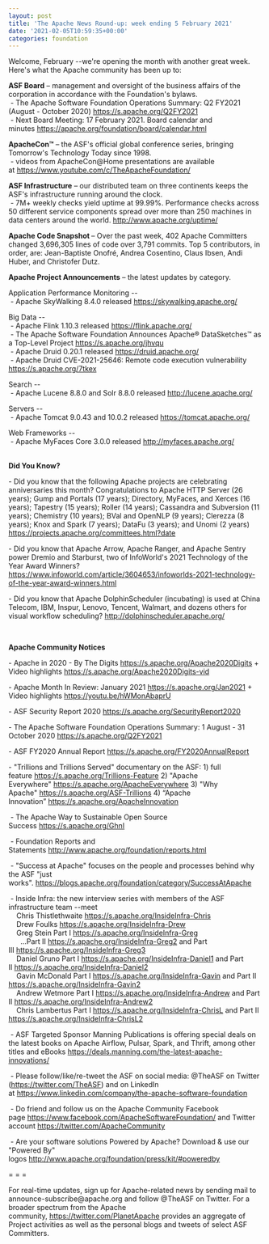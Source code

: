 ```yaml
---
layout: post
title: 'The Apache News Round-up: week ending 5 February 2021'
date: '2021-02-05T10:59:35+00:00'
categories: foundation
---
```

<p></p><p></p><p></p><p></p><p></p><p></p><p></p><p></p><p></p><p></p><p></p><p></p><p></p><p></p><p></p><p></p><p></p><p></p><p></p><p></p><p></p><p></p><p>Welcome, February --we're opening the month with another great week. Here's what the Apache community has been up to:</p><span style="font-weight: 700;">ASF Board</span>&nbsp;– management and oversight of the business affairs of the corporation in accordance with the Foundation's bylaws. <br>&nbsp;- The Apache Software <span class="il">Foundation</span> <span class="il">Operations</span> <span class="il">Summary</span>: Q2 FY2021 (August - October 2020) <a href="https://s.apache.org/Q2FY2021" target="_blank">https://s.apache.org/Q2FY2021</a><br>&nbsp;- Next Board Meeting: 17 February 2021. Board calendar and minutes&nbsp;<a href="https://apache.org/foundation/board/calendar.html" target="_blank">https://apache.org/foundation/board/calendar.html</a><p></p><p><span style="font-weight: 700;">ApacheCon™</span>&nbsp;– the ASF's official global conference series, bringing Tomorrow's Technology Today since 1998.<br>&nbsp;- videos from ApacheCon@Home presentations are available at&nbsp;<a href="https://www.youtube.com/c/TheApacheFoundation/" target="_blank">https://www.youtube.com/c/TheApacheFoundation/</a>&nbsp;&nbsp;<br></p><p><span style="font-weight: 700;">ASF Infrastructure</span>&nbsp;– our distributed team on three continents keeps the ASF's infrastructure running around the clock.<br>&nbsp;- 7M+ weekly checks yield uptime at 99.99%. Performance checks across 50 different service components spread over more than 250 machines in data centers around the world.&nbsp;<a href="http://www.apache.org/uptime/" target="_blank">http://www.apache.org/uptime/</a><br></p><p><span style="font-weight: 700;">Apache Code Snapshot&nbsp;</span>– Over the past week, 402 Apache Committers changed 3,696,305 lines of code over 3,791 commits.&nbsp;Top 5 contributors, in order, are: Jean-Baptiste Onofré, Andrea Cosentino, Claus Ibsen, Andi Huber, and Christofer Dutz. &nbsp; <br></p><p><span style="font-weight: 700;">Apache Project Announcements</span>&nbsp;– the latest updates by category.</p><p>Application Performance Monitoring --<br>
&nbsp;- Apache <span class="il">SkyWalking</span> 8.4.0 released <a href="https://skywalking.apache.org/" rel="noreferrer" target="_blank" data-saferedirecturl="https://www.google.com/url?q=https://skywalking.apache.org/&amp;source=gmail&amp;ust=1612608840860000&amp;usg=AFQjCNEUg7IZs_q6GKchkhjgP9pFfLXH2A">https://<span class="il">skywalking</span>.apache.org/</a></p>Big Data --<br>&nbsp;- Apache <span class="il">Flink</span> 1.10.3 released <a href="https://flink.apache.org/" rel="noreferrer" target="_blank" data-saferedirecturl="https://www.google.com/url?q=https://flink.apache.org/&amp;source=gmail&amp;ust=1612539131406000&amp;usg=AFQjCNGpoOVi1kakHfXc1S0z2MVK9m5vbA">https://<span class="il">flink</span>.apache.org/</a><br>&nbsp;- The Apache Software Foundation Announces Apache® DataSketches™ as a Top-Level Project <a href="https://s.apache.org/jhvqu" target="_blank">https://s.apache.org/jhvqu</a><br>&nbsp;- Apache <span class="il">Druid</span> 0.20.1 released <a href="https://druid.apache.org/" rel="noreferrer" target="_blank" data-saferedirecturl="https://www.google.com/url?q=https://druid.apache.org/&amp;source=gmail&amp;ust=1612539765763000&amp;usg=AFQjCNGD5xPcpWkAgvZMnLUtywMuZPxaHA">https://<span class="il">druid</span>.apache.org/</a><br>&nbsp;- Apache <span class="il">Druid CVE-2021-25646: Remote code execution vulnerability </span><a href="https://s.apache.org/7tkex">https://s.apache.org/7tkex</a>  <span class="il"> </span><p></p><p><a href="https://s.apache.org/ixwwc"> </a></p><p></p><p></p><p></p><p></p><p></p>Search --<br>&nbsp;- Apache Lucene 8.8.0 and <span class="il">Solr</span> 8.8.0 released <a href="http://lucene.apache.org/" rel="noreferrer" target="_blank" data-saferedirecturl="https://www.google.com/url?q=http://lucene.apache.org/&amp;source=gmail&amp;ust=1612539357954000&amp;usg=AFQjCNHPcdpdzxrBp_LSi-NhECQQUl4CQw">http://lucene.apache.org/</a><p></p><p>Servers --<br>&nbsp;- Apache <span class="il">Tomcat</span> 9.0.43 and 10.0.2 released <a href="https://tomcat.apache.org/" rel="noreferrer" target="_blank" data-saferedirecturl="https://www.google.com/url?q=https://tomcat.apache.org/&amp;source=gmail&amp;ust=1612539140209000&amp;usg=AFQjCNFTmIGe9eCu70Obioj3WjycbzUvag">https://<span class="il">tomcat</span>.apache.org/</a></p><p></p>Web Frameworks --<br>&nbsp;- Apache <span class="il">MyFaces</span> Core 3.0.0 released <a href="http://myfaces.apache.org/" rel="noreferrer" target="_blank" data-saferedirecturl="https://www.google.com/url?q=http://myfaces.apache.org/&amp;source=gmail&amp;ust=1612539669801000&amp;usg=AFQjCNH6ktZJ3II6rdysrB1F29tyWFo7zA">http://<span class="il">myfaces</span>.apache.org/</a>&nbsp; <p><span style="font-weight: 700;"><br>Did You Know?</span></p><p>- Did you know that the following Apache projects are celebrating anniversaries this month? Congratulations to Apache HTTP Server (26 years); Gump and Portals (17 years); Directory, MyFaces, and Xerces (16 years); Tapestry (15 years); Roller (14 years); Cassandra and Subversion (11 years); Chemistry (10 years); BVal and OpenNLP (9 years); Clerezza (8 years); Knox and Spark (7 years); DataFu (3 years); and Unomi (2 years) <a href="https://projects.apache.org/committees.html?date" target="_blank">https://projects.apache.org/committees.html?date</a><br></p><p>- Did you know that Apache Arrow, Apache Ranger, and Apache Sentry power Dremio and Starburst, two of InfoWorld's 2021 Technology of the Year Award Winners? <a href="https://www.infoworld.com/article/3604653/infoworlds-2021-technology-of-the-year-award-winners.html" target="_blank">https://www.infoworld.com/article/3604653/infoworlds-2021-technology-of-the-year-award-winners.html</a></p><p>- Did you know that Apache DolphinScheduler (incubating) is used at China Telecom, IBM, Inspur, Lenovo, Tencent, Walmart, and dozens others for visual workflow scheduling? <a href="http://dolphinscheduler.apache.org/" target="_blank">http://dolphinscheduler.apache.org/</a></p><div><br></div><p><span style="font-weight: 700;">Apache Community Notices</span><br></p><p>- Apache in 2020 - By The Digits <font color="#337ab7"><a href="https://s.apache.org/Apache2020Digits" target="_blank">https://s.apache.org/Apache2020Digits</a>&nbsp;</font>+ Video highlights <a href="https://s.apache.org/Apache2020Digits-vid" target="_blank">https://s.apache.org/Apache2020Digits-vid</a></p><p>- Apache Month In Review: January 2021 <a href="https://s.apache.org/Jan2021" target="_blank">https://s.apache.org/Jan2021</a> + Video highlights <a href="https://youtu.be/hWMonAbaprU" rel="noreferrer" target="_blank" data-saferedirecturl="https://www.google.com/url?q=https://youtu.be/hWMonAbaprU&amp;source=gmail&amp;ust=1612524505164000&amp;usg=AFQjCNFTMJA3hp64LPQTuuq0Rlt9-7qJ1g">https://youtu.be/hWMonAbaprU</a></p><p></p><p>- ASF Security Report 2020 <a href="https://s.apache.org/SecurityReport2020" rel="noreferrer" target="_blank" data-saferedirecturl="https://www.google.com/url?q=https://s.apache.org/SecurityReport2020&amp;source=gmail&amp;ust=1611922802980000&amp;usg=AFQjCNGTzHseupSUQkIdwNUJIMAY8su31w">https://s.apache.org/SecurityR<wbr>eport2020</a></p><p>- The Apache Software Foundation Operations Summary: 1 August - 31 October 2020 <a href="https://s.apache.org/Q2FY2021" target="_blank">https://s.apache.org/Q2FY2021</a></p><p>- ASF FY2020 Annual Report&nbsp;<a href="https://s.apache.org/FY2020AnnualReport" target="_blank">https://s.apache.org/FY2020AnnualReport</a></p><p>- "Trillions and Trillions Served" documentary on the ASF: 1) full feature&nbsp;<a href="https://s.apache.org/Trillions-Feature" target="_blank">https://s.apache.org/Trillions-Feature</a>&nbsp;2) "Apache Everywhere"&nbsp;<a href="https://s.apache.org/ApacheEverywhere" target="_blank">https://s.apache.org/ApacheEverywhere</a>&nbsp;3) "Why Apache"&nbsp;<a href="https://s.apache.org/ASF-Trillions" target="_blank">https://s.apache.org/ASF-Trillions</a>&nbsp;4)&nbsp;“Apache Innovation”&nbsp;<a href="https://s.apache.org/ApacheInnovation" target="_blank">https://s.apache.org/ApacheInnovation</a>&nbsp;</p><p>&nbsp;- The Apache Way to Sustainable Open Source Success&nbsp;<a href="https://s.apache.org/GhnI" style="background-color: rgb(255, 255, 255);">https://s.apache.org/GhnI</a><br></p><p>&nbsp;- Foundation Reports and Statements&nbsp;<a href="http://www.apache.org/foundation/reports.html" target="_blank">http://www.apache.org/foundation/reports.html</a><br></p><p>&nbsp;- "Success at Apache" focuses on the people and processes behind why the ASF "just works".&nbsp;<a href="https://blogs.apache.org/foundation/category/SuccessAtApache" target="_blank">https://blogs.apache.org/foundation/category/SuccessAtApache</a><br></p><div><p>&nbsp;- Inside Infra: the new interview series with members of the ASF infrastructure team --meet&nbsp;<br>&nbsp; &nbsp; Chris Thistlethwaite&nbsp;<a href="https://s.apache.org/InsideInfra-Chris" target="_blank">https://s.apache.org/InsideInfra-Chris</a><br>&nbsp; &nbsp; Drew Foulks&nbsp;<a href="https://s.apache.org/InsideInfra-Drew" rel="noreferrer" target="_blank" data-saferedirecturl="https://www.google.com/url?q=https://s.apache.org/InsideInfra-Drew&amp;source=gmail&amp;ust=1588339104628000&amp;usg=AFQjCNF9dVEn48pV7o9HBG14sP9uprU8Xw">https://s.apache.org/InsideInf<wbr>ra-Drew</a><br>&nbsp; &nbsp; Greg Stein Part I&nbsp;<a href="https://s.apache.org/InsideInfra-Greg" target="_blank">https://s.apache.org/InsideInfra-Greg</a><br>&nbsp; &nbsp; &nbsp; ...Part II&nbsp;<a href="https://s.apache.org/InsideInfra-Greg2" target="_blank">https://s.apache.org/InsideInfra-Greg2</a>&nbsp;and Part III&nbsp;<a href="https://s.apache.org/InsideInfra-Greg3" target="_blank">https://s.apache.org/InsideInfra-Greg3</a><br>&nbsp; &nbsp; Daniel Gruno Part I&nbsp;<a href="https://s.apache.org/InsideInfra-Daniel1" target="_blank">https://s.apache.org/InsideInfra-Daniel1</a>&nbsp;and Part II&nbsp;<a href="https://s.apache.org/InsideInfra-Daniel2" target="_blank">https://s.apache.org/InsideInfra-Daniel2</a><br>&nbsp;&nbsp;&nbsp; Gavin McDonald Part I&nbsp;<a href="https://s.apache.org/InsideInfra-Gavin" target="_blank">https://s.apache.org/InsideInfra-Gavin</a> and Part II <a href="https://s.apache.org/InsideInfra-Gavin2" target="_blank">https://s.apache.org/InsideInfra-Gavin2</a><br>&nbsp;&nbsp;&nbsp; Andrew Wetmore Part I <a href="https://s.apache.org/InsideInfra-Andrew" target="_blank">https://s.apache.org/InsideInfra-Andrew</a> and Part II <a href="https://s.apache.org/InsideInfra-Andrew2" target="_blank">https://s.apache.org/InsideInfra-Andrew2</a><br>&nbsp; &nbsp; Chris Lambertus Part I&nbsp;<a href="https://s.apache.org/InsideInfra-ChrisL" rel="noreferrer" target="_blank" data-saferedirecturl="https://www.google.com/url?q=https://s.apache.org/InsideInfra-ChrisL&amp;source=gmail&amp;ust=1610728495699000&amp;usg=AFQjCNGJOd0cCF_G1Wbr7dcZEq2aymMGKw" style="background-color: rgb(255, 255, 255);">https://s.apache.org/InsideInf<wbr>ra-ChrisL</a>&nbsp;and Part II <a href="https://s.apache.org/InsideInfra-ChrisL2" target="_blank">https://s.apache.org/InsideInfra-ChrisL2</a></p></div><div><p>&nbsp;- ASF Targeted Sponsor Manning Publications is offering special deals on the latest books on Apache Airflow, Pulsar, Spark, and Thrift, among other titles and eBooks <a href="https://deals.manning.com/the-latest-apache-innovations/" target="_blank">https://deals.manning.com/the-latest-apache-innovations/</a></p><p>&nbsp;- Please follow/like/re-tweet the ASF on social media: @TheASF on Twitter (<a href="https://twitter.com/TheASF">https://twitter.com/TheASF</a>) and on LinkedIn at&nbsp;<a href="https://www.linkedin.com/company/the-apache-software-foundation">https://www.linkedin.com/company/the-apache-software-foundation</a></p><p>&nbsp;- Do friend and follow us on the Apache Community Facebook page&nbsp;<a href="https://www.facebook.com/ApacheSoftwareFoundation/">https://www.facebook.com/ApacheSoftwareFoundation/</a>&nbsp;and Twitter account&nbsp;<a href="https://twitter.com/ApacheCommunity">https://twitter.com/ApacheCommunity</a></p></div><div>&nbsp;- Are your software solutions Powered by Apache? Download &amp; use our "Powered By" logos&nbsp;<a href="http://www.apache.org/foundation/press/kit/#poweredby" target="_blank">http://www.apache.org/foundation/press/kit/#poweredby</a><br></div><p><span class="LrzXr"></span><span class="LrzXr"></span></p><div><p>= = =</p><p>For real-time updates, sign up for Apache-related news by sending mail to announce-subscribe@apache.org and follow @TheASF on Twitter. For a broader spectrum from the Apache community,&nbsp;<a href="https://twitter.com/PlanetApache">https://twitter.com/PlanetApache</a>&nbsp;provides an aggregate of Project activities as well as the personal blogs and tweets of select ASF Committers.</p></div><p style="box-sizing: border-box; margin: 0px 0px 10px;"></p><p style="box-sizing: border-box; margin: 0px 0px 10px;"></p><p style="box-sizing: border-box; margin: 0px 0px 10px;"></p><p></p><p></p><p></p><p></p><p></p><p></p><p></p><p></p><p></p><p></p><p></p><p></p><p></p><p></p><p></p><p></p><p></p><p></p><p></p><p></p><p></p><p></p>
